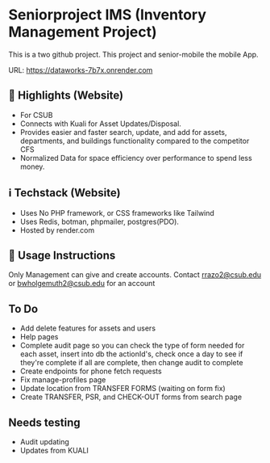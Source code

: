 # Seniorproject IMS (Inventory Management Project)
This is a two github project. This project and senior-mobile the mobile App.

URL: https://dataworks-7b7x.onrender.com
## 🌟 Highlights (Website)
- For CSUB
- Connects with Kuali for Asset Updates/Disposal.
- Provides easier and faster search, update, and add for assets, departments, and buildings functionality compared to the competitor CFS
- Normalized Data for space efficiency over performance to spend less money.
## ℹ️ Techstack (Website)
- Uses No PHP framework, or CSS frameworks like Tailwind
- Uses Redis, botman, phpmailer, postgres(PDO).
- Hosted by render.com
## 🚀 Usage Instructions
Only Management can give and create accounts. Contact rrazo2@csub.edu or bwholgemuth2@csub.edu for an account
## To Do
- Add delete features for assets and users
- Help pages 
- Complete audit page so you can check the type of form needed for each asset,
insert into db the actionId's, check once a day to see if they're complete if
all are complete, then change audit to complete
- Create endpoints for phone fetch requests
- Fix manage-profiles page
- Update location from TRANSFER FORMS (waiting on form fix)
- Create TRANSFER, PSR, and CHECK-OUT forms from search page
## Needs testing
- Audit updating
- Updates from KUALI 
